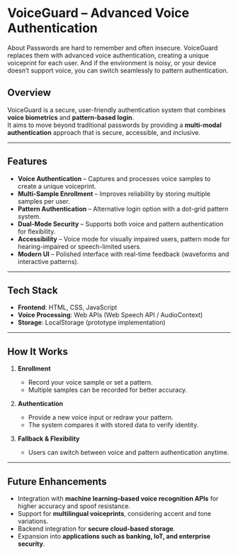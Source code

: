 # VoiceGuard – Advanced Voice Authentication
About
Passwords are hard to remember and often insecure. VoiceGuard replaces them with advanced voice authentication, creating a unique voiceprint for each user. And if the environment is noisy, or your device doesn’t support voice, you can switch seamlessly to pattern authentication.

## Overview
VoiceGuard is a secure, user-friendly authentication system that combines **voice biometrics** and **pattern-based login**.  
It aims to move beyond traditional passwords by providing a **multi-modal authentication** approach that is secure, accessible, and inclusive.

---

## Features
- **Voice Authentication** – Captures and processes voice samples to create a unique voiceprint.  
- **Multi-Sample Enrollment** – Improves reliability by storing multiple samples per user.  
- **Pattern Authentication** – Alternative login option with a dot-grid pattern system.  
- **Dual-Mode Security** – Supports both voice and pattern authentication for flexibility.  
- **Accessibility** – Voice mode for visually impaired users, pattern mode for hearing-impaired or speech-limited users.  
- **Modern UI** – Polished interface with real-time feedback (waveforms and interactive patterns).  

---

## Tech Stack
- **Frontend**: HTML, CSS, JavaScript  
- **Voice Processing**: Web APIs (Web Speech API / AudioContext)  
- **Storage**: LocalStorage (prototype implementation)  

---

## How It Works
1. **Enrollment**  
   - Record your voice sample or set a pattern.  
   - Multiple samples can be recorded for better accuracy.  

2. **Authentication**  
   - Provide a new voice input or redraw your pattern.  
   - The system compares it with stored data to verify identity.  

3. **Fallback & Flexibility**  
   - Users can switch between voice and pattern authentication anytime.  

---

## Future Enhancements
- Integration with **machine learning–based voice recognition APIs** for higher accuracy and spoof resistance.  
- Support for **multilingual voiceprints**, considering accent and tone variations.  
- Backend integration for **secure cloud-based storage**.  
- Expansion into **applications such as banking, IoT, and enterprise security**.  

